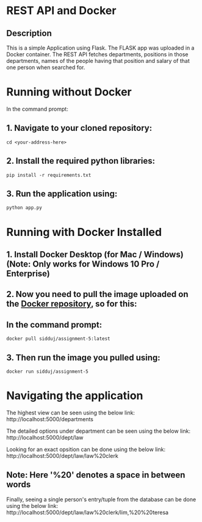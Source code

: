 # REST API and Docker


## Description
This is a simple Application using Flask. The FLASK app was uploaded in a Docker container. The REST API fetches departments, positions in those departments, names of the people having that position and salary of that one person when searched for.


# Running without Docker
In the command prompt:
## 1. Navigate to your cloned repository:
```
cd <your-address-here>
```
## 2. Install the required python libraries:
```
pip install -r requirements.txt
```
## 3. Run the application using:
```
python app.py
```

# Running with Docker Installed

## 1. Install Docker Desktop (for Mac / Windows)(Note: Only works for Windows 10 Pro / Enterprise)
## 2. Now you need to pull the image uploaded on the [Docker repository](https://hub.docker.com/r/sidduj/assignment-5), so for this:
## In the command prompt:
```
docker pull sidduj/assignment-5:latest
```
## 3. Then run the image you pulled using:
```
docker run sidduj/assignment-5
```
# Navigating the application
The highest view can be seen using the below link:
http://localhost:5000/departments

The detailed options under department can be seen using the below link:
http://localhost:5000/dept/law

Looking for an exact opsition can be done using the below link:
http://localhost:5000/dept/law/law%20clerk
## Note: Here '%20' denotes a space in between words

Finally, seeing a single person's entry/tuple from the database can be done using the below link:
http://localhost:5000/dept/law/law%20clerk/lim,%20%20teresa
